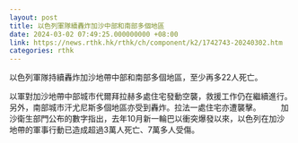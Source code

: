 ```yaml
---
layout: post
title: 以色列軍隊續轟炸加沙中部和南部多個地區
date: 2024-03-02 07:49:25.000000000 +08:00
link: https://news.rthk.hk/rthk/ch/component/k2/1742743-20240302.htm
categories: rthk
---
```


以色列軍隊持續轟炸加沙地帶中部和南部多個地區，至少再多22人死亡。

以軍對加沙地帶中部城市代爾拜拉赫多處住宅發動空襲，救援工作仍在繼續進行。另外，南部城市汗尤尼斯多個地區亦受到轟炸。拉法一處住宅亦遭襲擊。
　　
加沙衛生部門公布的數字指出，去年10月新一輪巴以衝突爆發以來，以色列在加沙地帶的軍事行動已造成超過3萬人死亡、7萬多人受傷。

